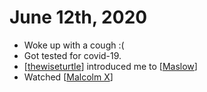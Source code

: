 # June 12th, 2020
- Woke up with a cough :(
- Got tested for covid-19.
- [[thewiseturtle]] introduced me to [[Maslow]]
- Watched [[Malcolm X]]

[//begin]: # "Autogenerated link references for markdown compatibility"
[thewiseturtle]: ../thewiseturtle.md "Thewiseturtle"
[Maslow]: ../maslow.md "Maslow"
[Malcolm X]: ../malcolm-x.md "Malcolm X"
[//end]: # "Autogenerated link references"